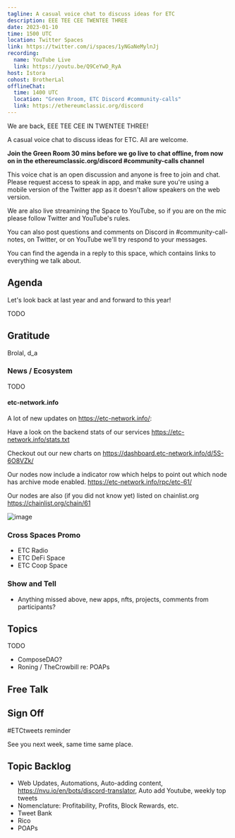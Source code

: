 ```yaml
---
tagline: A casual voice chat to discuss ideas for ETC
description: EEE TEE CEE TWENTEE THREE
date: 2023-01-10
time: 1500 UTC
location: Twitter Spaces
link: https://twitter.com/i/spaces/1yNGaNeMylnJj
recording:
  name: YouTube Live
  link: https://youtu.be/Q9CeYwD_RyA
host: Istora
cohost: BrotherLal
offlineChat:
  time: 1400 UTC
  location: "Green Rroom, ETC Discord #community-calls"
  link: https://ethereumclassic.org/discord
---
```


We are back, EEE TEE CEE IN TWENTEE THREE!

A casual voice chat to discuss ideas for ETC. All are welcome.

**Join the Green Room 30 mins before we go live to chat offline, from now on in the ethereumclassic.org/discord #community-calls channel**

This voice chat is an open discussion and anyone is free to join and chat. Please request access to speak in app, and make sure you're using a mobile version of the Twitter app as it doesn't allow speakers on the web version.

We are also live streamining the Space to YouTube, so if you are on the mic please follow Twitter and YouTube's rules.

You can also post questions and comments on Discord in #community-call-notes, on Twitter, or on YouTube we'll try respond to your messages.

You can find the agenda in a reply to this space, which contains links to everything we talk about.

## Agenda
 
Let's look back at last year and and forward to this year!

TODO

## Gratitude

Brolal, d_a

### News / Ecosystem

TODO

#### etc-network.info

A lot of new updates on https://etc-network.info/:

Have a look on the backend stats of our services 
https://etc-network.info/stats.txt

Checkout out our new charts on 
https://dashboard.etc-network.info/d/5S-6O8VZk/

Our nodes now include a indicator row which helps to point out which node has archive mode enabled.
https://etc-network.info/rpc/etc-61/

Our nodes are also (if you did not know yet) listed on chainlist.org 
https://chainlist.org/chain/61 

![image](https://user-images.githubusercontent.com/1696942/211122602-f59606bf-e2a6-4993-ad41-ebccb6439b3a.png)

### Cross Spaces Promo

- ETC Radio
- ETC DeFi Space
- ETC Coop Space

### Show and Tell

- Anything missed above, new apps, nfts, projects, comments from participants?

## Topics

TODO

- ComposeDAO? 
- Roning / TheCrowbill re: POAPs

## Free Talk

## Sign Off

#ETCtweets reminder

See you next week, same time same place.

## Topic Backlog

- Web Updates, Automations, Auto-adding content, https://nvu.io/en/bots/discord-translator, Auto add Youtube, weekly top tweets
- Nomenclature: Profitability, Profits, Block Rewards, etc.
- Tweet Bank
- Rico
- POAPs
